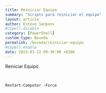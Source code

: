 ```yaml
---
title: Reiniciar Equipo
summary: "Scripts para reiniciar el equipo"
layout: article
author: Esteve Sanpons
#cSpell:disable
category: [PowerShell]
custom_type: Boveda
permalink: /boveda/reiniciar-equipo
#cSpell:enable
date: 2023-03-22 09:30:00 +0200
---
```


Reiniciar Equipo

<br>

```
Restart-Computer -Force
```

